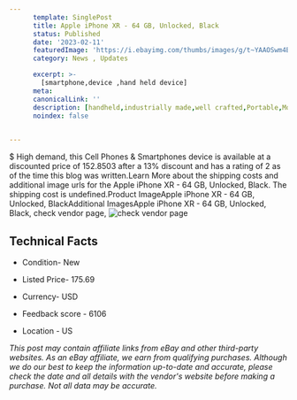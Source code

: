 ```yaml
---
      template: SinglePost
      title: Apple iPhone XR - 64 GB, Unlocked, Black
      status: Published
      date: '2023-02-11'
      featuredImage: 'https://i.ebayimg.com/thumbs/images/g/t~YAAOSwm4Bj5rnR/s-l225.jpg'
      category: News , Updates

      excerpt: >-
        [smartphone,device ,hand held device]
      meta:
      canonicalLink: ''
      description: [handheld,industrially made,well crafted,Portable,Mobile,Compact,Convenient,Lightweight,Maneuverable,Man-portable,Miniature,Carriable,Hand-held,Light,Holdable,Transportable,Mobile device,Pocket-sized,On-the-go,Wireless,Cordless,Compact size,Convenient size, smartphone,device ,hand held device]
      noindex: false

        
---
```

$
    High demand, this Cell Phones & Smartphones device is available at a discounted price of 152.8503 after a 13% discount and has a rating of 2 as of the time this blog was written.Learn More about the shipping costs and additional image urls for the Apple iPhone XR - 64 GB, Unlocked, Black. The shipping cost is undefined.Product ImageApple iPhone XR - 64 GB, Unlocked, BlackAdditional ImagesApple iPhone XR - 64 GB, Unlocked, Black, check vendor page, ![check vendor page](https://origin-galleryplus.ebayimg.com/ws/web/385407681738_2_0_1/225x225.jpg,https://origin-galleryplus.ebayimg.com/ws/web/385407681738_3_0_1/225x225.jpg,https://origin-galleryplus.ebayimg.com/ws/web/385407681738_4_0_1/225x225.jpg,https://origin-galleryplus.ebayimg.com/ws/web/385407681738_5_0_1/225x225.jpg,https://origin-galleryplus.ebayimg.com/ws/web/385407681738_6_0_1/225x225.jpg,https://origin-galleryplus.ebayimg.com/ws/web/385407681738_7_0_1/225x225.jpg,https://origin-galleryplus.ebayimg.com/ws/web/385407681738_8_0_1/225x225.jpg)
    
    

 ## Technical Facts 



     
      

 - Condition- New 


      

 - Listed Price- 175.69 


      

 - Currency- USD 


      

 - Feedback score - 6106 


      

 - Location - US 


      
      

 *_This post may contain affiliate links from eBay and other third-party websites. As an eBay affiliate, we earn from qualifying purchases. Although we do our best to keep the information up-to-date and accurate, please check the date and all details with the vendor's website before making a purchase. Not all data may be accurate._*



    
    
    
    
    